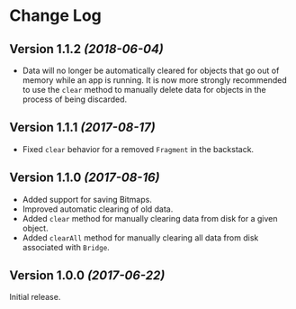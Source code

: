 Change Log
==========

Version 1.1.2 *(2018-06-04)*
----------------------------

 * Data will no longer be automatically cleared for objects that go out of memory while an app is running. It is now more strongly recommended to use the `clear` method to manually delete data for objects in the process of being discarded.

Version 1.1.1 *(2017-08-17)*
----------------------------

 * Fixed `clear` behavior for a removed `Fragment` in the backstack.

Version 1.1.0 *(2017-08-16)*
----------------------------

 * Added support for saving Bitmaps.
 * Improved automatic clearing of old data.
 * Added `clear` method for manually clearing data from disk for a given object.
 * Added `clearAll` method for manually clearing all data from disk associated with `Bridge`.

Version 1.0.0 *(2017-06-22)*
----------------------------

Initial release.